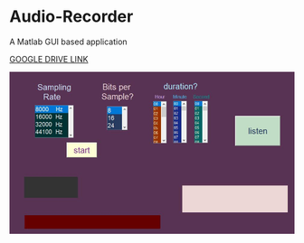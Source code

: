 # Audio-Recorder
A Matlab GUI based application

<a href="https://drive.google.com/open?id=1K_iS2qNN-6tddRpxhCe6T34iY0vFBZep" target="_blank"> GOOGLE DRIVE LINK </a> 

<img src="recorder.JPG" width="800">
